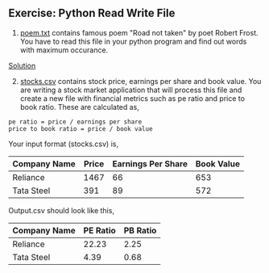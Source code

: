 ## Exercise: Python Read Write File
1. [poem.txt](https://github.com/codebasics/py/blob/master/Basics/Exercise/13_read_write_files/poem.txt) contains famous poem "Road not taken" by poet Robert Frost. You have to read this file in your python program and find out words with maximum occurance.


[Solution](https://github.com/codebasics/py/blob/master/Basics/Exercise/13_read_write_files/exercise_2_stocks.py)

2. [stocks.csv](https://github.com/codebasics/py/blob/master/Basics/Exercise/13_read_write_files/stocks.csv) contains stock price, earnings per share and book value. You are writing a stock market application that will process this file and create a new file
with financial metrics such as pe ratio and price to book ratio. These are calculated as,
```
pe ratio = price / earnings per share
price to book ratio = price / book value
```


Your input format (stocks.csv) is,

|Company Name|Price|Earnings Per Share|Book Value|
|-------|----------|-------|----------|
|Reliance|1467|66|653|
|Tata Steel|391|89|572|

Output.csv should look like this,

|Company Name|PE Ratio|PB Ratio|
|-------|----------|-------|
|Reliance|22.23|2.25|
|Tata Steel|4.39|0.68|
